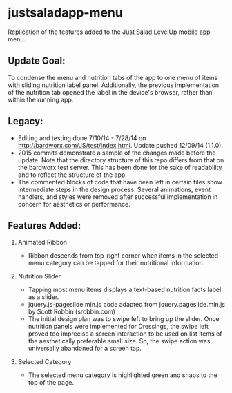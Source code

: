 # justsaladapp-menu
Replication of the features added to the Just Salad LevelUp mobile app menu.

Update Goal:
------------
To condense the menu and nutrition tabs of the app to one menu of items with sliding nutrition label panel.
Additionally, the previous implementation of the nutrition tab opened the label in the device's browser,
rather than within the running app.

Legacy:
-------
* Editing and testing done 7/10/14 - 7/28/14 on http://bardworx.com/JS/test/index.html. Update pushed 12/09/14 (1.1.0).
* 2015 commits demonstrate a sample of the changes made before the update. Note that the directory structure of this repo
differs from that on the bardworx test server. This has been done for the sake of readability and to reflect the structure
of the app.
* The commented blocks of code that have been left in certain files show intermediate steps in the design process.
Several animations, event handlers, and styles were removed after successful implementation in concern for aesthetics
or performance.

Features Added:
---------------
1. Animated Ribbon
    - Ribbon descends from top-right corner when items in the selected menu category can
    be tapped for their nutritional information.
    
2. Nutrition Slider
    - Tapping most menu items displays a text-based nutrition facts label as a slider.
    - jquery.js-pageslide.min.js code adapted from jquery.pageslide.min.js by Scott Robbin (srobbin.com)
    - The initial design plan was to swipe left to bring up the slider. Once nutrition panels were
    implemented for Dressings, the swipe left proved too imprecise a screen interaction to be used on
    list items of the aesthetically preferable small size. So, the swipe action was universally abandoned
    for a screen tap.
    
3. Selected Category 
    - The selected menu category is highlighted green and snaps to the top of the page.
